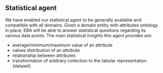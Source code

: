 ## Statistical agent

We have enabled our statistical agent to be generally available and compatible with all domains. Given a domain entity with attributes ontology in place, EBA will be able to answer statistical questions regarding its various data points. The main statistical insights this agent provides are:

* average/minimum/maximum value of an attribute
* values distribution of an attribute
* relationship between attributes
* transformation of arbitrary collection to the tabular representation (dataset)
